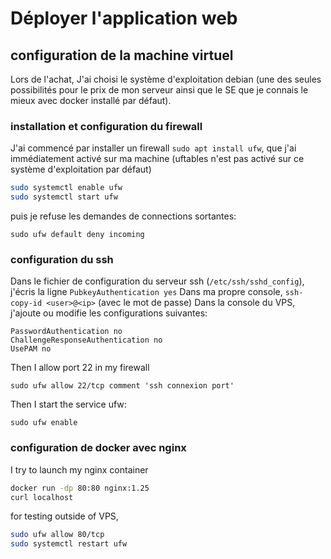 # Déployer l'application web

## configuration de la machine virtuel
Lors de l'achat, J'ai choisi le système d'exploitation debian (une des seules possibilités pour le prix de mon serveur ainsi que le SE que je connais le mieux avec docker installé par défaut).
### installation et configuration du firewall

J'ai commencé par installer un firewall ```sudo apt install ufw```,
que j'ai immédiatement activé sur ma machine (uftables n'est pas activé sur ce système d'exploitation par défaut)
```bash
sudo systemctl enable ufw
sudo systemctl start ufw
```

puis je refuse les demandes de connections sortantes:
```
sudo ufw default deny incoming
```

### configuration du ssh

Dans le fichier de configuration du serveur ssh (```/etc/ssh/sshd_config```), j'écris la ligne ```PubkeyAuthentication yes```
Dans ma propre console, ```ssh-copy-id <user>@<ip>``` (avec le mot de passe)
Dans la console du VPS, j'ajoute ou modifie les configurations suivantes:
```
PasswordAuthentication no
ChallengeResponseAuthentication no
UsePAM no
```

Then I allow port 22 in my firewall
```
sudo ufw allow 22/tcp comment 'ssh connexion port'
```

Then I start the service ufw:
```
sudo ufw enable
```

### configuration de docker avec nginx

I try to launch my nginx container
```bash
docker run -dp 80:80 nginx:1.25
curl localhost
```

for testing outside of VPS,
```bash
sudo ufw allow 80/tcp
sudo systemctl restart ufw
```
